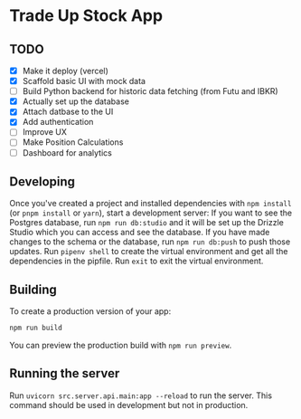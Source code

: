 # Trade Up Stock App

## TODO
- [x] Make it deploy (vercel)
- [x] Scaffold basic UI with mock data
- [ ] Build Python backend for historic data fetching (from Futu and IBKR)
- [x] Actually set up the database
- [x] Attach datbase to the UI
- [x] Add authentication
- [ ] Improve UX
- [ ] Make Position Calculations
- [ ] Dashboard for analytics

## Developing

Once you've created a project and installed dependencies with `npm install` (or `pnpm install` or `yarn`), start a development server:
If you want to see the Postgres database, run `npm run db:studio` and it will be set up the Drizzle Studio which you can access and see the database. 
If you have made changes to the schema or the database, run `npm run db:push` to push those updates.
Run `pipenv shell` to create the virtual environment and get all the dependencies in the pipfile. 
Run `exit` to exit the virtual environment.

## Building

To create a production version of your app:

```bash
npm run build
```

You can preview the production build with `npm run preview`.

## Running the server
Run `uvicorn src.server.api.main:app --reload` to run the server. This command should be used in development but not in production.

